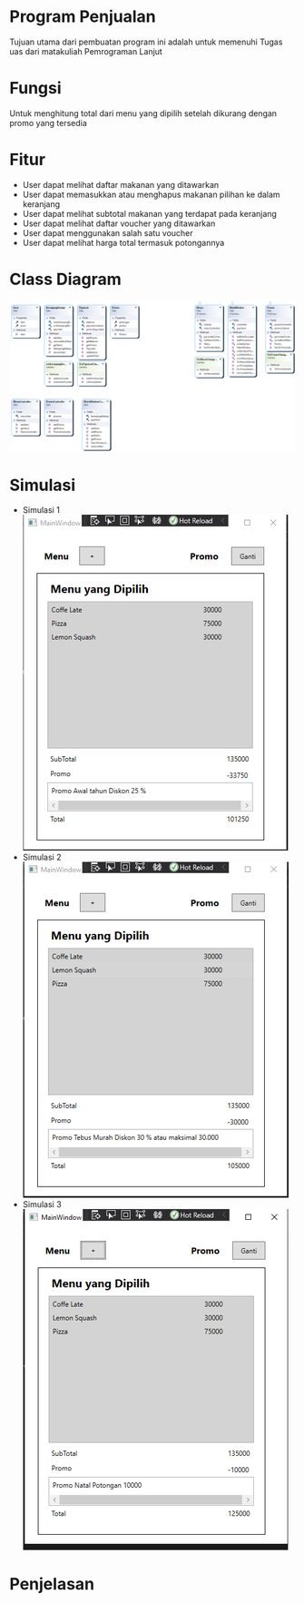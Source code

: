 # Program Penjualan
Tujuan utama dari pembuatan program ini adalah untuk memenuhi Tugas uas dari matakuliah Pemrograman Lanjut

# Fungsi
Untuk menghitung total dari menu yang dipilih setelah dikurang dengan promo yang tersedia

# Fitur
- User dapat melihat daftar makanan yang ditawarkan
- User dapat memasukkan atau menghapus makanan pilihan ke dalam keranjang
- User dapat melihat subtotal makanan yang terdapat pada keranjang
- User dapat melihat daftar voucher yang ditawarkan
- User dapat menggunakan salah satu voucher
- User dapat melihat harga total termasuk potongannya

# Class Diagram
![Class Diagram](https://github.com/hafit0/UASpemrog2765/blob/main/UASpemrog2765/diagram.png)

# Simulasi
- Simulasi 1  
![Simulasi 1](https://github.com/hafit0/UASpemrog2765/blob/main/1.PNG)  
- Simulasi 2  
![Simulasi 2](https://github.com/hafit0/UASpemrog2765/blob/main/2.PNG)  
- Simulasi 3  
![Simulasi 3](https://github.com/hafit0/UASpemrog2765/blob/main/3.PNG)  

# Penjelasan
